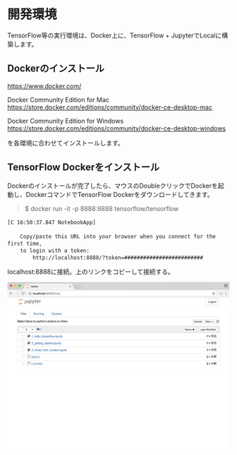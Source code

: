# 開発環境

TensorFlow等の実行環境は、Docker上に、TensorFlow + JupyterでLocalに構築します。

## Dockerのインストール

https://www.docker.com/

Docker Community Edition for Mac
https://store.docker.com/editions/community/docker-ce-desktop-mac

Docker Community Edition for Windows
https://store.docker.com/editions/community/docker-ce-desktop-windows

を各環境に合わせてインストールします。

## TensorFlow Dockerをインストール

Dockerのインストールが完了したら、マウスのDoubleクリックでDockerを起動し、DockerコマンドでTensorFlow Dockerをダウンロードしてきます。

> $ docker run -it -p 8888:8888 tensorflow/tensorflow

```
[C 16:50:37.847 NotebookApp] 
    
    Copy/paste this URL into your browser when you connect for the first time,
    to login with a token:
        http://localhost:8888/?token=#########################
```

localhost:8888に接続。上のリンクをコピーして接続する。

![](img/docker01.png)

